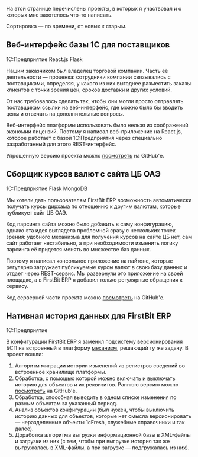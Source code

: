 ﻿На этой странице перечислены проекты, в которых я участвовал и о которых мне захотелось что-то написать.

Сортировка — по времени, от новых к старым.

## Веб-интерфейс базы 1С для поставщиков

<span class="f6 link br3 ph3 pv1 mb2 dib blue bg-lightest-blue">1С:Предприятие</span> <span class="f6 link br3 ph3 pv1 mb2 dib blue bg-lightest-blue">React.js</span> <span class="f6 link br3 ph3 pv1 mb2 dib blue bg-lightest-blue">Flask</span>

Нашим заказчиком был владелец торговой компании. Часть её деятельности — проценка: сотрудники компании связывались с поставщиками, определяя, у какого из них выгоднее разместить заказы клиентов с точки зрения цен, сроков доставки и других условий.

От нас требовалось сделать так, чтобы они могли просто отправлять поставщикам ссылки на веб-интерфейс, где можно было бы вводить цены и отвечать на дополнительные вопросы.

Веб-интерфейс платформы использовать было нельзя из соображений экономии лицензий. Поэтому я написал веб-приложение на React.js, которое работает с базой 1С:Предприятия через специально разработанный для этого REST-интерфейс.

Упрощенную версию проекта можно [посмотреть](https://github.com/vkostyanetsky/RFQ) на GitHub'е.

## Сборщик курсов валют с сайта ЦБ ОАЭ

<span class="f6 link br3 ph3 pv1 mb2 dib blue bg-lightest-blue">1С:Предприятие</span> <span class="f6 link br3 ph3 pv1 mb2 dib blue bg-lightest-blue">Flask</span> <span class="f6 link br3 ph3 pv1 mb2 dib blue bg-lightest-blue">MongoDB</span>

Мы хотели дать пользователям FirstBit ERP возможность автоматически получать курсы дирхама по отношению к другим валютам, которые публикует сайт ЦБ ОАЭ.

Код парсинга сайта можно было добавить в саму конфигурацию, однако эта идея выглядела проблемной сразу с нескольких точек зрения: удобного механизма для получения курсов на сайте ЦБ нет, сам сайт работает нестабильно, а при необходимости изменить логику парсинга её придется менять во множестве баз данных.

Поэтому я написал консольное приложение на пайтоне, которые регулярно загружает публикуемые курсы валют в свою базу данных и отдает через REST-сервис. Мы развернули это приложение на своей площадке, а в FirstBit ERP я добавил только регулярные обращения к сервису.

Код серверной части проекта можно [посмотреть](https://github.com/vkostyanetsky/UAExchangeRates) на GitHub'е.

## Нативная история данных для FirstBit ERP

<span class="f6 link br3 ph3 pv1 mb2 dib blue bg-lightest-blue">1С:Предприятие</span>

В конфигурации FirstBit ERP я заменил подсистему версионирования БСП на встроенный в платформу [механизм](https://wonderland.v8.1c.ru/blog/istoriya-dannykh/), решающий ту же задачу. В проект вошли:

1. Алгоритм миграции истории изменений из регистров сведений во встроенное хранилище платформы.
2. Обработка, с помощью которой можно включать и выключать историю для объектов и их реквизитов. Раннюю версию можно [посмотреть](https://github.com/vkostyanetsky/AuditLogSettings) на GitHub'е.
3. Обработка, способная выводить в одном списке изменения по разным объектам за указанный период. 
4. Анализ объектов конфигурации (был нужен, чтобы выключить историю данных для объектов, которые нет смысла версионировать — неразделенные объекты 1сFresh, служебные справочники и так далее).
5. Доработка алгоритма выгрузки информационной базы в XML-файлы и загрузки из них (с тем, чтобы при выгрузке история так же выгружалась в XML-файлы, а при загрузке — подгружалась из них).